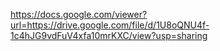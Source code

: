 https://docs.google.com/viewer?url=https://drive.google.com/file/d/1U8oQNU4f-1c4hJG9vdFuV4xfa10mrKXC/view?usp=sharing

